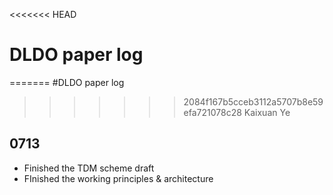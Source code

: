 <<<<<<< HEAD
# DLDO paper log
=======
#DLDO paper log
>>>>>>> 2084f167b5cceb3112a5707b8e59efa721078c28
> Kaixuan Ye
## 0713
* Finished the TDM scheme draft 
* FInished the working principles & architecture
